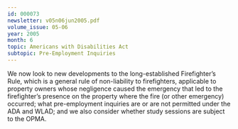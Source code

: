 ```yaml
---
id: 000073
newsletter: v05n06jun2005.pdf
volume_issue: 05-06
year: 2005
month: 6
topic: Americans with Disabilities Act
subtopic: Pre-Employment Inquiries
---
```


We now look to new developments to the long-established Firefighter’s Rule, which is a general rule of non-liability to firefighters, applicable to property owners whose negligence caused the emergency that led to the firefighter’s presence on the property where the fire (or other emergency) occurred; what pre-employment inquiries are or are not permitted under the ADA and WLAD; and we also consider whether study sessions are subject to the OPMA.